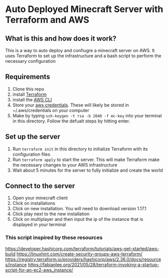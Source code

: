 # Auto Deployed Minecraft Server with Terraform and AWS

## What is this and how does it work?
This is a way to auto deploy and confiugre a minecraft server on AWS. It uses Terraform to set up the infrastructure and a bash script to perform the necessary configuration

## Requirements
1. Clone this repo
2. install [Terraform](https://developer.hashicorp.com/terraform/tutorials/aws-get-started/install-cli)
3. install the [AWS CLI](https://docs.aws.amazon.com/cli/latest/userguide/getting-started-install.html)
4. Store your [aws credentials](https://docs.aws.amazon.com/cli/latest/userguide/cli-chap-configure.html). These will likely be stored in ~/.aws/credentials on your computer
5. Make by typing `ssh-keygen -t rsa -b 2048 -f mc-key` into your terminal in this directory. Follow the defualt steps by hitting enter.


## Set up the server
1. Run `terraform init` in this directory to initialize Terraform with its configuration files
2. Run `terraform apply` to start the server. This will make Terraform make the necessary changes to your AWS infrastructure
3. Wait about 5 minutes for the server to fully initialize and create the world
 
## Connect to the server
1. Open your minecraft client
2. Click on installations
3. Click on new installation. You will need to download version 1.17.1
4. Click play next to the new installation
5. Click on multiplayer and then input the ip of the instance that is displayed in your terminal


### This script inspired by these resources







https://developer.hashicorp.com/terraform/tutorials/aws-get-started/aws-build
https://linuxhint.com/create-security-groups-aws-terraform/
https://registry.terraform.io/providers/hashicorp/aws/2.36.0/docs/resources/instance
https://fabianlee.org/2021/05/28/terraform-invoking-a-startup-script-for-an-ec2-aws_instance/